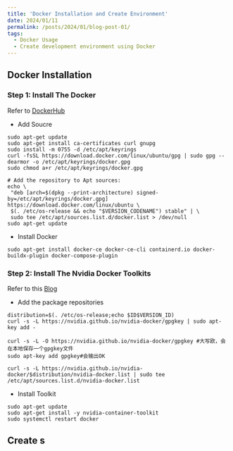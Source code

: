 ```yaml
---
title: 'Docker Installation and Create Environment'
date: 2024/01/11
permalink: /posts/2024/01/blog-post-01/
tags:
  - Docker Usage
  - Create development environment using Docker
---
```


## Docker Installation
### Step 1: Install The Docker
 Refer to [DockerHub](https://docs.docker.com/engine/install/ubuntu/)

 * Add Soucre
 ```# Add Docker's official GPG key:
sudo apt-get update
sudo apt-get install ca-certificates curl gnupg
sudo install -m 0755 -d /etc/apt/keyrings
curl -fsSL https://download.docker.com/linux/ubuntu/gpg | sudo gpg --dearmor -o /etc/apt/keyrings/docker.gpg
sudo chmod a+r /etc/apt/keyrings/docker.gpg

# Add the repository to Apt sources:
echo \
  "deb [arch=$(dpkg --print-architecture) signed-by=/etc/apt/keyrings/docker.gpg] https://download.docker.com/linux/ubuntu \
  $(. /etc/os-release && echo "$VERSION_CODENAME") stable" | \
  sudo tee /etc/apt/sources.list.d/docker.list > /dev/null
sudo apt-get update
 ```
 * Install Docker 
 ```
 sudo apt-get install docker-ce docker-ce-cli containerd.io docker-buildx-plugin docker-compose-plugin
 ```
### Step 2: Install The Nvidia Docker Toolkits
Refer to this [Blog](https://blog.csdn.net/u011119817/article/details/110386179)

* Add the package repositories
```
distribution=$(. /etc/os-release;echo $ID$VERSION_ID)
curl -s -L https://nvidia.github.io/nvidia-docker/gpgkey | sudo apt-key add -
```

```
curl -s -L -O https://nvidia.github.io/nvidia-docker/gpgkey #大写欧，会在本地保存一个gpgkey文件
sudo apt-key add gpgkey#会输出OK
```

```
curl -s -L https://nvidia.github.io/nvidia-docker/$distribution/nvidia-docker.list | sudo tee /etc/apt/sources.list.d/nvidia-docker.list

```
* Install Toolkit
```
sudo apt-get update 
sudo apt-get install -y nvidia-container-toolkit
sudo systemctl restart docker
```


## Create s